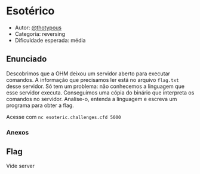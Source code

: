 # Esotérico

* Autor: [@thotypous](https://github.com/thotypous)
* Categoria: reversing
* Dificuldade esperada: média

## Enunciado

Descobrimos que a OHM deixou um servidor aberto para executar comandos. A informação que precisamos ler está no arquivo `flag.txt` desse servidor. Só tem um problema: não conhecemos a linguagem que esse servidor executa. Conseguimos uma cópia do binário que interpreta os comandos no servidor. Analise-o, entenda a linguagem e escreva um programa para obter a flag.

Acesse com `nc esoteric.challenges.cfd 5000`

### Anexos


## Flag

Vide server
